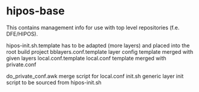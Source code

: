 hipos-base
==========

This contains management info for use with top level repositories (f.e. DFE/HIPOS).

hipos-init.sh.template   has to be adapted (more layers) and placed into the root build project
bblayers.conf.template   layer config template merged with given layers
local.conf.template      local.conf template merged with private.conf

do_private_conf.awk      merge script for local.conf
init.sh                  generic layer init script to be sourced from hipos-init.sh

